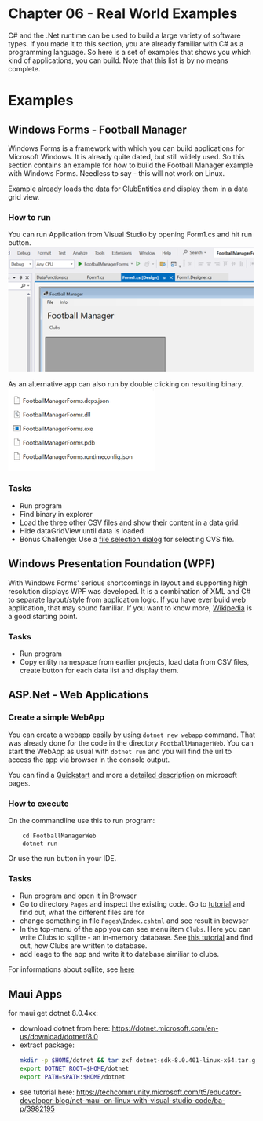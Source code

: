 # Chapter 06 - Real World Examples
C# and the .Net runtime can be used to build a large variety of software types. If you made it to this section, you are already familiar with C# as a programming language. So here is a set of examples that shows you which kind of applications, you can build. Note that this list is by no means complete. 

# Examples

## Windows Forms - Football Manager
Windows Forms is a framework with which you can build applications for Microsoft Windows. It is already quite dated, but still widely used. So this section contains an example for how to build the Football Manager example with Windows Forms. Needless to say - this will not work on Linux.

Example already loads the data for ClubEntities and display them in a data grid view.

### How to run
You can run Application from Visual Studio by opening Form1.cs and hit run button.
<img src="../imgs/RunWindowsForms.png"  width="500" alt="Running Windows Form App">

As an alternative app can also run by double clicking on resulting binary.
<img src="../imgs/RunWIndowsFormsFromExplorer.png"  width="300" alt="Running from Explorer">

### Tasks
* Run program
* Find binary in explorer
* Load the three other CSV files and show their content in a data grid.
* Hide dataGridView until data is loaded
* Bonus Challenge: Use a [file selection dialog](https://learn.microsoft.com/en-us/dotnet/desktop/winforms/controls/how-to-open-files-using-the-openfiledialog-component?view=netframeworkdesktop-4.8) for selecting CVS file.

## Windows Presentation Foundation (WPF)
With Windows Forms' serious shortcomings in layout and supporting high resolution displays WPF was developed. It is a combination of XML and C# to separate layout/style from application logic. If you have ever build web application, that may sound familiar. If you want to know more, [Wikipedia](https://en.wikipedia.org/wiki/Windows_Presentation_Foundation) is a good starting point.

### Tasks
* Run program
* Copy entity namespace from earlier projects, load data from CSV files, create button for each data list and display them.

## ASP.Net - Web Applications

### Create a simple WebApp
You can create a webapp easily by using `dotnet new webapp` command. That was already done for the code in the directory `FootballManagerWeb`. You can start the WebApp as usual with `dotnet run` and you will find the url to access the app via browser in the console output. 

You can find a [Quickstart](https://learn.microsoft.com/de-de/aspnet/core/getting-started/?view=aspnetcore-8.0) and more a [detailed description](https://learn.microsoft.com/de-de/aspnet/core/tutorials/razor-pages/razor-pages-start?view=aspnetcore-8.0&tabs=visual-studio-code) on microsoft pages.

### How to execute
On the commandline use this to run program:
```shell
    cd FootballManagerWeb
    dotnet run
```
Or use the run button in your IDE.

### Tasks
* Run program and open it in Browser
* Go to directory `Pages` and inspect the existing code. Go to [tutorial](https://learn.microsoft.com/de-de/aspnet/core/tutorials/razor-pages/razor-pages-start?view=aspnetcore-8.0&tabs=visual-studio-code) and find out, what the different files are for
* change something in file `Pages\Index.cshtml` and see result in browser
* In the top-menu of the app you can see menu item `Clubs`. Here you can write Clubs to sqllite - an in-memory database. See [this tutorial](https://learn.microsoft.com/de-de/aspnet/core/tutorials/razor-pages/model?view=aspnetcore-8.0&tabs=visual-studio-code) and find out, how Clubs are written to database.
* add leage to the app and write it to database similiar to clubs.

For informations about sqllite, see [here](https://jasonwatmore.com/post/2022/09/05/net-6-connect-to-sqlite-database-with-entity-framework-core)

## Maui Apps

for maui get dotnet 8.0.4xx:
* download dotnet from here: https://dotnet.microsoft.com/en-us/download/dotnet/8.0
* extract package:
    ```sh
    mkdir -p $HOME/dotnet && tar zxf dotnet-sdk-8.0.401-linux-x64.tar.gz -C $HOME/dotnet
    export DOTNET_ROOT=$HOME/dotnet
    export PATH=$PATH:$HOME/dotnet
    ```
* see tutorial here: https://techcommunity.microsoft.com/t5/educator-developer-blog/net-maui-on-linux-with-visual-studio-code/ba-p/3982195



